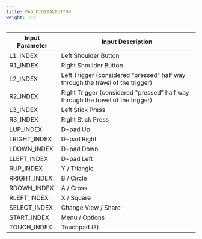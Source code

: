 ```yaml
---
title: PAD_DIGITALBUTTON
weight: 716
---
```


| Input Parameter | Input Description                                                               |
| --------------- | ------------------------------------------------------------------------------- |
| L1\_INDEX       | Left Shoulder Button                                                            |
| R1\_INDEX       | Right Shoulder Button                                                           |
| L2\_INDEX       | Left Trigger (considered "pressed" half way through the travel of the trigger)  |
| R2\_INDEX       | Right Trigger (considered "pressed" half way through the travel of the trigger) |
| L3\_INDEX       | Left Stick Press                                                                |
| R3\_INDEX       | Right Stick Press                                                               |
| LUP\_INDEX      | D-pad Up                                                                        |
| LRIGHT\_INDEX   | D-pad Right                                                                     |
| LDOWN\_INDEX    | D-pad Down                                                                      |
| LLEFT\_INDEX    | D-pad Left                                                                      |
| RUP\_INDEX      | Y / Triangle                                                                    |
| RRIGHT\_INDEX   | B / Circle                                                                      |
| RDOWN\_INDEX    | A / Cross                                                                       |
| RLEFT\_INDEX    | X / Square                                                                      |
| SELECT\_INDEX   | Change View / Share                                                             |
| START\_INDEX    | Menu / Options                                                                  |
| TOUCH\_INDEX    | Touchpad (?)                                                                    |
